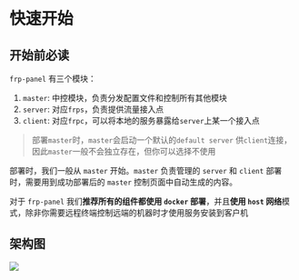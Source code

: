 # 快速开始

## 开始前必读

`frp-panel` 有三个模块：

1. `master`: 中控模块，负责分发配置文件和控制所有其他模块
2. `server`: 对应`frps`，负责提供流量接入点
3. `client`: 对应`frpc`，可以将本地的服务暴露给`server`上某一个接入点

> 部署`master`时，`master`会启动一个默认的`default server` 供`client`连接，因此`master`一般不会独立存在，但你可以选择不使用

部署时，我们一般从 `master` 开始。`master` 负责管理的 `server` 和 `client` 部署时，需要用到成功部署后的 `master` 控制页面中自动生成的内容。

对于 `frp-panel` 我们**推荐所有的组件都使用 `docker` 部署**，并且**使用 `host` 网络**模式，除非你需要远程终端控制远端的机器时才使用服务安装到客户机

## 架构图

![](./public/images/arch.svg)
